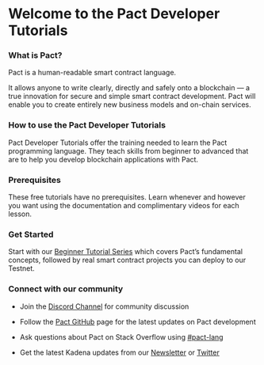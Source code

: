 # Welcome to the Pact Developer Tutorials

### **What is Pact?**

Pact is a human-readable smart contract language. 

It allows anyone to write clearly, directly and safely onto a blockchain — a true innovation for secure and simple smart contract development. Pact will enable you to create entirely new business models and on-chain services.

### **How to use the Pact Developer Tutorials**

Pact Developer Tutorials offer the training needed to learn the Pact programming language. They teach skills from beginner to advanced that are to help you develop blockchain applications with Pact.

### **Prerequisites**

These free tutorials have no prerequisites. Learn whenever and however you want using the documentation and complimentary videos for each lesson.

### **Get Started**

Start with our <a href="https://pactlang.org/beginner/welcome-to-pact/" target="_blank">Beginner Tutorial Series</a> which covers Pact’s fundamental concepts, followed by real smart contract projects you can deploy to our Testnet.

### **Connect with our community**

* Join the <a href="https://discordapp.com/channels/502858632178958377/502858632178958380" target="_blank">Discord Channel</a> for community discussion

* Follow the <a href="https://github.com/kadena-io/pact" target="_blank">Pact GitHub</a> page for the latest updates on Pact development

* Ask questions about Pact on Stack Overflow using <a href="https://stackoverflow.com/search?q=pact-lang" target="_blank">#pact-lang</a>

* Get the latest Kadena updates from our <a href="http://kadena.io/newsletter" target="_blank">Newsletter</a> or <a href="https://twitter.com/kadena_io" target="_blank">Twitter</a>








